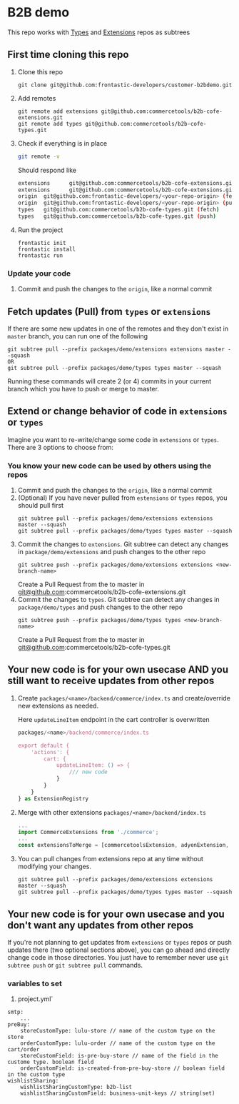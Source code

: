 # B2B demo
This repo works with [Types](https://github.com/commercetools/b2b-cofe-types) and [Extensions](https://github.com/commercetools/b2b-cofe-extensions) repos as subtrees

## First time cloning this repo
1. Clone this repo
    ```
    git clone git@github.com:frontastic-developers/customer-b2bdemo.git
    ```
1. Add remotes
    ```
    git remote add extensions git@github.com:commercetools/b2b-cofe-extensions.git
    git remote add types git@github.com:commercetools/b2b-cofe-types.git
    ```
1. Check if everything is in place
    ```sh
    git remote -v 
    ```
    Should respond like 
    ```sh
    extensions      git@github.com:commercetools/b2b-cofe-extensions.git (fetch)
    extensions      git@github.com:commercetools/b2b-cofe-extensions.git (push)
    origin  git@github.com:frontastic-developers/<your-repo-origin> (fetch)
    origin  git@github.com:frontastic-developers/<your-repo-origin> (push)
    types   git@github.com:commercetools/b2b-cofe-types.git (fetch)
    types   git@github.com:commercetools/b2b-cofe-types.git (push)
    ```
1. Run the project
    ```
    frontastic init
    frontastic install
    frontastic run
    ```
### Update your code
1. Commit and push the changes to the `origin`, like a normal commit

## Fetch updates (Pull) from `types` or `extensions`
If there are some new updates in one of the remotes and they don't exist in `master` branch, you can run one of the following
```
git subtree pull --prefix packages/demo/extensions extensions master --squash
OR
git subtree pull --prefix packages/demo/types types master --squash
```
Running these commands will create 2 (or 4) commits in your current branch which you have to push or merge to master.
## Extend or change behavior of code in `extensions` or `types`
Imagine you want to re-write/change some code in `extensions` or `types`. There are 3 options to choose from:
### You know your new code can be used by others using the repos
1. Commit and push the changes to the `origin`, like a normal commit
1. (Optional) If you have never pulled from `estensions` or `types` repos, you should pull first
    ```
    git subtree pull --prefix packages/demo/extensions extensions master --squash
    git subtree pull --prefix packages/demo/types types master --squash
    ```
1. Commit the changes to `extensions`. Git subtree can detect any changes in `package/demo/extensions` and push changes to the other repo
    ```
    git subtree push --prefix packages/demo/extensions extensions <new-branch-name>
    ```
    Create a Pull Request from the <new-branch-name> to master in git@github.com:commercetools/b2b-cofe-extensions.git
1. Commit the changes to `types`. Git subtree can detect any changes in `package/demo/types` and push changes to the other repo
    ```
    git subtree push --prefix packages/demo/types types <new-branch-name>
    ```
    Create a Pull Request from the <new-branch-name> to master in git@github.com:commercetools/b2b-cofe-types.git

## Your new code is for your own usecase AND you still want to receive updates from other repos
1. Create `packages/<name>/backend/commerce/index.ts` and create/override new extensions as needed.

    Here `updateLineItem` endpoint in the cart controller is overwritten

    ```ts
    packages/<name>/backend/commerce/index.ts

    export default {
        'actions': {
            cart: {
                updateLineItem: () => {
                    /// new code
                }
            }
        }
    } as ExtensionRegistry
    ```
1. Merge with other extensions
    `packages/<name>/backend/index.ts`
    ```ts
    ...
    import CommerceExtensions from './commerce';
    ...
    const extensionsToMerge = [commercetoolsExtension, adyenExtension, contentfulExtensions, CommerceExtensions] as Array<ExtensionRegistry>;
    ```
1. You can pull changes from extensions repo at any time without modifying your changes.
    ```
    git subtree pull --prefix packages/demo/extensions extensions master --squash
    git subtree pull --prefix packages/demo/types types master --squash

    ```

## Your new code is for your own usecase and you don't want any updates from other repos

If you're not planning to get updates from `extensions` or `types` repos or push updates there (two optional sections above), you can go ahead and directly change code in those directories. You just have to remember never use  `git subtree push` or `git subtree pull` commands.


### variables to set
1. project.yml`
```
smtp:
    ...
preBuy:
    storeCustomType: lulu-store // name of the custom type on the store
    orderCustomType: lulu-order // name of the custom type on the cart/order
    storeCustomField: is-pre-buy-store // name of the field in the custome type. boolean field
    orderCustomField: is-created-from-pre-buy-store // boolean field in the custom type
wishlistSharing:
    wishlistSharingCustomType: b2b-list
    wishlistSharingCustomField: business-unit-keys // string(set)
```
